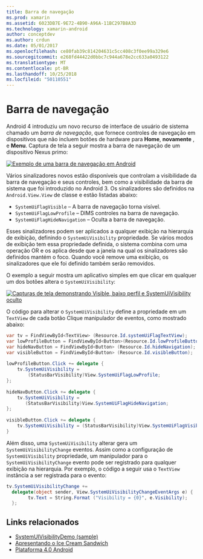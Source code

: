 ```yaml
---
title: Barra de navegação
ms.prod: xamarin
ms.assetid: 6023DB7E-9E72-4B90-A96A-11BC297B8A3D
ms.technology: xamarin-android
author: conceptdev
ms.author: crdun
ms.date: 05/01/2017
ms.openlocfilehash: ce80fab39c814204631c5cc408c3f0ee99a329e6
ms.sourcegitcommit: e268fd44422d0bbc7c944a678e2cc633a0493122
ms.translationtype: MT
ms.contentlocale: pt-BR
ms.lasthandoff: 10/25/2018
ms.locfileid: "50110551"
---
```

# <a name="navigation-bar"></a>Barra de navegação

Android 4 introduziu um novo recurso de interface de usuário de sistema chamado um *barra de navegação*, que fornece controles de navegação em dispositivos que não incluem botões de hardware para **Home**, **novamente** , e **Menu**.
Captura de tela a seguir mostra a barra de navegação de um dispositivo Nexus primo:

 [![Exemplo de uma barra de navegação em Android](navigation-bar-images/19-navbar.png)](navigation-bar-images/19-navbar.png#lightbox)

Vários sinalizadores novos estão disponíveis que controlam a visibilidade da barra de navegação e seus controles, bem como a visibilidade da barra de sistema que foi introduzido no Android 3. Os sinalizadores são definidos na `Android.View.View` de classe e estão listadas abaixo:

-   `SystemUiFlagVisible` &ndash; A barra de navegação torna visível. 
-   `SystemUiFlagLowProfile` &ndash; DIMS controles na barra de navegação. 
-   `SystemUiFlagHideNavigation` &ndash; Oculta a barra de navegação. 


Esses sinalizadores podem ser aplicados a qualquer exibição na hierarquia de exibição, definindo o `SystemUiVisibility` propriedade. Se vários modos de exibição tem essa propriedade definida, o sistema combina com uma operação OR e os aplica desde que a janela na qual os sinalizadores são definidos mantém o foco. Quando você remove uma exibição, os sinalizadores que ele foi definido também serão removidos.

O exemplo a seguir mostra um aplicativo simples em que clicar em qualquer um dos botões altera o `SystemUiVisibility`:

 [![Capturas de tela demonstrando Visible, baixo perfil e SystemUiVisibility oculto](navigation-bar-images/18-systemuivisibility.png)](navigation-bar-images/18-systemuivisibility.png#lightbox)

O código para alterar o `SystemUiVisibility` define a propriedade em um `TextView` de cada botão Clique manipulador de eventos, como mostrado abaixo:

```csharp
var tv = FindViewById<TextView> (Resource.Id.systemUiFlagTextView);
var lowProfileButton = FindViewById<Button>(Resource.Id.lowProfileButton);
var hideNavButton = FindViewById<Button> (Resource.Id.hideNavigation);
var visibleButton = FindViewById<Button> (Resource.Id.visibleButton);
           
lowProfileButton.Click += delegate {
    tv.SystemUiVisibility =
        (StatusBarVisibility)View.SystemUiFlagLowProfile;
};
           
hideNavButton.Click += delegate {
    tv.SystemUiVisibility =
       (StatusBarVisibility)View.SystemUiFlagHideNavigation;        
};
           
visibleButton.Click += delegate {
    tv.SystemUiVisibility = (StatusBarVisibility)View.SystemUiFlagVisible;
}
```

Além disso, uma `SystemUiVisibility` alterar gera um `SystemUiVisibilityChange` eventos. Assim como a configuração de `SystemUiVisibility` propriedade, um manipulador para o `SystemUiVisibilityChange` evento pode ser registrado para qualquer exibição na hierarquia. Por exemplo, o código a seguir usa o `TextView` instância a ser registrada para o evento:

```csharp
tv.SystemUiVisibilityChange +=
  delegate(object sender, View.SystemUiVisibilityChangeEventArgs e) {
        tv.Text = String.Format ("Visibility = {0}", e.Visibility);
  };
```



## <a name="related-links"></a>Links relacionados

- [SystemUIVisibilityDemo (sample)](https://developer.xamarin.com/samples/monodroid/SystemUIVisibilityDemo/)
- [Apresentando o Ice Cream Sandwich](http://www.android.com/about/ice-cream-sandwich/)
- [Plataforma 4.0 Android](http://developer.android.com/sdk/android-4.0.html)
